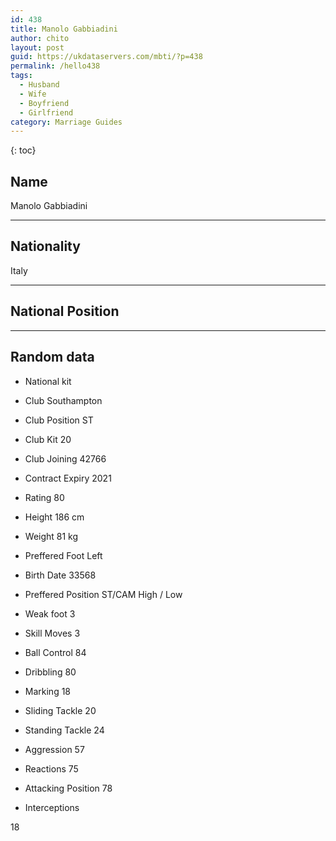 ```yaml
---
id: 438
title: Manolo Gabbiadini
author: chito
layout: post
guid: https://ukdataservers.com/mbti/?p=438
permalink: /hello438
tags:
  - Husband
  - Wife
  - Boyfriend
  - Girlfriend
category: Marriage Guides
---
```



{: toc}

## Name  
Manolo Gabbiadini 

* * *

## Nationality  
Italy 

* * *

## National Position 

* * *

## Random data 

  * National kit 
  * Club 
Southampton 

  * Club Position 
ST 

  * Club Kit 
20 

  * Club Joining 
42766 

  * Contract Expiry 
2021 

  * Rating 
80 

  * Height 
186 cm 

  * Weight 
81 kg 

  * Preffered Foot 
Left 

  * Birth Date 
33568 

  * Preffered Position 
ST/CAM High / Low 

  * Weak foot 
3 

  * Skill Moves 
3 

  * Ball Control 
84 

  * Dribbling 
80 

  * Marking 
18 

  * Sliding Tackle 
20 

  * Standing Tackle 
24 

  * Aggression 
57 

  * Reactions 
75 

  * Attacking Position 
78 

  * Interceptions 

18